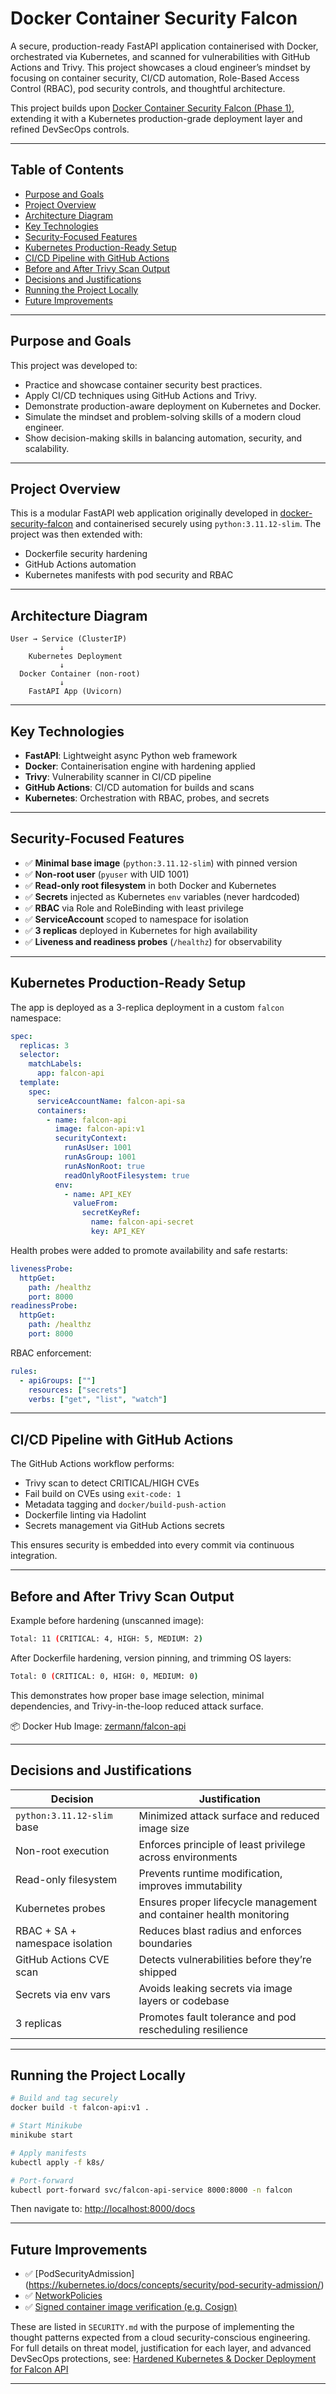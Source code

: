 # Docker Container Security Falcon

A secure, production-ready FastAPI application containerised with Docker, orchestrated via Kubernetes, and scanned for vulnerabilities with GitHub Actions and Trivy. This project showcases a cloud engineer’s mindset by focusing on container security, CI/CD automation, Role-Based Access Control (RBAC), pod security controls, and thoughtful architecture.

This project builds upon [Docker Container Security Falcon (Phase 1)](https://github.com/JThomas404/docker-security-falcon), extending it with a Kubernetes production-grade deployment layer and refined DevSecOps controls.

---

## Table of Contents

- [Purpose and Goals](#purpose-and-goals)
- [Project Overview](#project-overview)
- [Architecture Diagram](#architecture-diagram)
- [Key Technologies](#key-technologies)
- [Security-Focused Features](#security-focused-features)
- [Kubernetes Production-Ready Setup](#kubernetes-production-ready-setup)
- [CI/CD Pipeline with GitHub Actions](#cicd-pipeline-with-github-actions)
- [Before and After Trivy Scan Output](#before-and-after-trivy-scan-output)
- [Decisions and Justifications](#decisions-and-justifications)
- [Running the Project Locally](#running-the-project-locally)
- [Future Improvements](#future-improvements)

---

## Purpose and Goals

This project was developed to:

- Practice and showcase container security best practices.
- Apply CI/CD techniques using GitHub Actions and Trivy.
- Demonstrate production-aware deployment on Kubernetes and Docker.
- Simulate the mindset and problem-solving skills of a modern cloud engineer.
- Show decision-making skills in balancing automation, security, and scalability.

---

## Project Overview

This is a modular FastAPI web application originally developed in [docker-security-falcon](https://github.com/JThomas404/fastapi-project) and containerised securely using `python:3.11.12-slim`. The project was then extended with:

- Dockerfile security hardening
- GitHub Actions automation
- Kubernetes manifests with pod security and RBAC

---

## Architecture Diagram

```
User → Service (ClusterIP)
           ↓
    Kubernetes Deployment
           ↓
  Docker Container (non-root)
           ↓
    FastAPI App (Uvicorn)
```

---

## Key Technologies

- **FastAPI**: Lightweight async Python web framework
- **Docker**: Containerisation engine with hardening applied
- **Trivy**: Vulnerability scanner in CI/CD pipeline
- **GitHub Actions**: CI/CD automation for builds and scans
- **Kubernetes**: Orchestration with RBAC, probes, and secrets

---

## Security-Focused Features

- ✅ **Minimal base image** (`python:3.11.12-slim`) with pinned version
- ✅ **Non-root user** (`pyuser` with UID 1001)
- ✅ **Read-only root filesystem** in both Docker and Kubernetes
- ✅ **Secrets** injected as Kubernetes `env` variables (never hardcoded)
- ✅ **RBAC** via Role and RoleBinding with least privilege
- ✅ **ServiceAccount** scoped to namespace for isolation
- ✅ **3 replicas** deployed in Kubernetes for high availability
- ✅ **Liveness and readiness probes** (`/healthz`) for observability

---

## Kubernetes Production-Ready Setup

The app is deployed as a 3-replica deployment in a custom `falcon` namespace:

```yaml
spec:
  replicas: 3
  selector:
    matchLabels:
      app: falcon-api
  template:
    spec:
      serviceAccountName: falcon-api-sa
      containers:
        - name: falcon-api
          image: falcon-api:v1
          securityContext:
            runAsUser: 1001
            runAsGroup: 1001
            runAsNonRoot: true
            readOnlyRootFilesystem: true
          env:
            - name: API_KEY
              valueFrom:
                secretKeyRef:
                  name: falcon-api-secret
                  key: API_KEY
```

Health probes were added to promote availability and safe restarts:

```yaml
livenessProbe:
  httpGet:
    path: /healthz
    port: 8000
readinessProbe:
  httpGet:
    path: /healthz
    port: 8000
```

RBAC enforcement:

```yaml
rules:
  - apiGroups: [""]
    resources: ["secrets"]
    verbs: ["get", "list", "watch"]
```

---

## CI/CD Pipeline with GitHub Actions

The GitHub Actions workflow performs:

- Trivy scan to detect CRITICAL/HIGH CVEs
- Fail build on CVEs using `exit-code: 1`
- Metadata tagging and `docker/build-push-action`
- Dockerfile linting via Hadolint
- Secrets management via GitHub Actions secrets

This ensures security is embedded into every commit via continuous integration.

---

## Before and After Trivy Scan Output

Example before hardening (unscanned image):

```bash
Total: 11 (CRITICAL: 4, HIGH: 5, MEDIUM: 2)
```

After Dockerfile hardening, version pinning, and trimming OS layers:

```bash
Total: 0 (CRITICAL: 0, HIGH: 0, MEDIUM: 0)
```

This demonstrates how proper base image selection, minimal dependencies, and Trivy-in-the-loop reduced attack surface.

📦 Docker Hub Image: [zermann/falcon-api](https://hub.docker.com/repository/docker/zermann/falcon-api)

---

## Decisions and Justifications

| Decision                        | Justification                                                       |
| ------------------------------- | ------------------------------------------------------------------- |
| `python:3.11.12-slim` base      | Minimized attack surface and reduced image size                     |
| Non-root execution              | Enforces principle of least privilege across environments           |
| Read-only filesystem            | Prevents runtime modification, improves immutability                |
| Kubernetes probes               | Ensures proper lifecycle management and container health monitoring |
| RBAC + SA + namespace isolation | Reduces blast radius and enforces boundaries                        |
| GitHub Actions CVE scan         | Detects vulnerabilities before they’re shipped                      |
| Secrets via env vars            | Avoids leaking secrets via image layers or codebase                 |
| 3 replicas                      | Promotes fault tolerance and pod rescheduling resilience            |

---

## Running the Project Locally

```bash
# Build and tag securely
docker build -t falcon-api:v1 .

# Start Minikube
minikube start

# Apply manifests
kubectl apply -f k8s/

# Port-forward
kubectl port-forward svc/falcon-api-service 8000:8000 -n falcon
```

Then navigate to: [http://localhost:8000/docs](http://localhost:8000/docs)

---

## Future Improvements

- ✅ [PodSecurityAdmission] (https://kubernetes.io/docs/concepts/security/pod-security-admission/)
- ✅ [NetworkPolicies](https://kubernetes.io/docs/concepts/services-networking/network-policies/)
- ✅ [Signed container image verification (e.g. Cosign)](https://forums.docker.com/t/verifying-signatures-of-images-signed-by-cosign/136928)

These are listed in `SECURITY.md` with the purpose of implementing the thought patterns expected from a cloud security-conscious engineering. For full details on threat model, justification for each layer, and advanced DevSecOps protections, see: [Hardened Kubernetes & Docker Deployment for Falcon API](./SECURITY.md)

---
